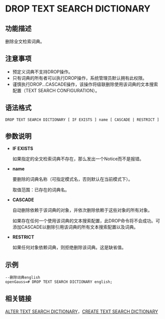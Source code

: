 # DROP TEXT SEARCH DICTIONARY

## 功能描述<a name="zh-cn_topic_0283137105_zh-cn_topic_0237122155_zh-cn_topic_0059777936_sb9efc89be09141c3b113326dd8c2b35d"></a>

删除全文检索词典。

## 注意事项<a name="zh-cn_topic_0283137105_zh-cn_topic_0237122155_zh-cn_topic_0059777936_s1cdad938760340bbbbd8251750b59176"></a>

-   预定义词典不支持DROP操作。
-   只有词典的所有者可以执行DROP操作，系统管理员默认拥有此权限。
-   谨慎执行DROP...CASCADE操作，该操作将级联删除使用该词典的文本搜索配置（TEXT SEARCH CONFIGURATION）。

## 语法格式<a name="zh-cn_topic_0283137105_zh-cn_topic_0237122155_zh-cn_topic_0059777936_sf623225ad89841f9a333d738aa22a6ed"></a>

```
DROP TEXT SEARCH DICTIONARY [ IF EXISTS ] name [ CASCADE | RESTRICT ]
```

## 参数说明<a name="zh-cn_topic_0283137105_zh-cn_topic_0237122155_zh-cn_topic_0059777895_se717dd5fd464489bb0235495c62d3a9e"></a>

-   **IF EXISTS**

    如果指定的全文检索词典不存在，那么发出一个Notice而不是报错。

-   **name**

    要删除的词典名称（可指定模式名，否则默认在当前模式下）。

    取值范围：已存在的词典名。

-   **CASCADE**

    自动删除依赖于该词典的对象，并依次删除依赖于这些对象的所有对象。

    如果存在任何一个使用该词典的文本搜索配置，此DROP命令将不会成功。可添加CASCADE以删除引用该词典的所有文本搜索配置以及词典。

-   **RESTRICT**

    如果任何对象依赖词典，则拒绝删除该词典。这是缺省值。


## 示例<a name="zh-cn_topic_0283137105_zh-cn_topic_0237122155_zh-cn_topic_0059777895_s7f55076bb56940b7920a431c0c344669"></a>

```
--删除词典english
openGauss=# DROP TEXT SEARCH DICTIONARY english;
```

## 相关链接<a name="zh-cn_topic_0283137105_zh-cn_topic_0237122155_zh-cn_topic_0059777895_see210f0a4a344c6d8e1bc34d85b3ec05"></a>

[ALTER TEXT SEARCH DICTIONARY](ALTER-TEXT-SEARCH-DICTIONARY.md)，[CREATE TEXT SEARCH DICTIONARY](CREATE-TEXT-SEARCH-DICTIONARY.md)
